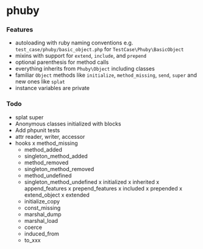 # phuby

### Features

* autoloading with ruby naming conventions e.g. `test_case/phuby/basic_object.php` for `TestCase\Phuby\BasicObject`
* mixins with support for `extend`, `include`, and `prepend`
* optional parenthesis for method calls
* everything inherits from `Phuby\Object` including classes
* familiar `Object` methods like `initialize`, `method_missing`, `send`, `super` and new ones like `splat`
* instance variables are private

### Todo

* splat super
* Anonymous classes initialized with blocks
* Add phpunit tests
* attr reader, writer, accessor
* hooks
  x method_missing
  - method_added
  - singleton_method_added
  - method_removed
  - singleton_method_removed
  - method_undefined
  - singleton_method_undefined
  x initialized
  x inherited
  x append_features
  x prepend_features
  x included
  x prepended
  x extend_object
  x extended
  - initialize_copy
  - const_missing
  - marshal_dump
  - marshal_load
  - coerce
  - induced_from
  - to_xxx